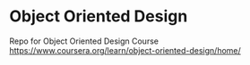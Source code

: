 # Object Oriented Design
Repo for Object Oriented Design Course https://www.coursera.org/learn/object-oriented-design/home/